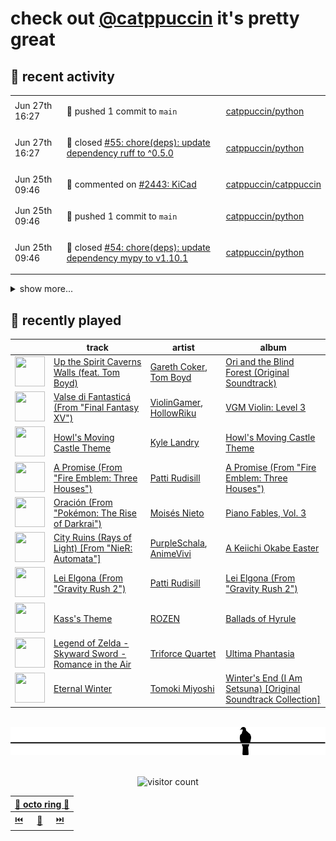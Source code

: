 # check out [@catppuccin](https://github.com/catppuccin) it's pretty great

## 📅 recent activity

<!-- SCRIPT:REPLACE:GITHUB -->
<table>
<tbody>
<tr>
<td><span title='2024-06-27T16:27:36+00:00'>Jun 27th 16:27</span></td>
<td>

🚢 pushed 1 commit to `main`

</td>
<td>

[catppuccin/python](https://github.com/catppuccin/python)

</td>
</tr>
<tr>
<td><span title='2024-06-27T16:27:35+00:00'>Jun 27th 16:27</span></td>
<td>

🎉 closed [#55: chore(deps): update dependency ruff to ^0.5.0](https://github.com/catppuccin/python/pull/55)

</td>
<td>

[catppuccin/python](https://github.com/catppuccin/python)

</td>
</tr>
<tr>
<td><span title='2024-06-25T09:46:56+00:00'>Jun 25th 09:46</span></td>
<td>

💬 commented on [#2443: KiCad](https://github.com/catppuccin/catppuccin/issues/2443)

</td>
<td>

[catppuccin/catppuccin](https://github.com/catppuccin/catppuccin)

</td>
</tr>
<tr>
<td><span title='2024-06-25T09:46:06+00:00'>Jun 25th 09:46</span></td>
<td>

🚢 pushed 1 commit to `main`

</td>
<td>

[catppuccin/python](https://github.com/catppuccin/python)

</td>
</tr>
<tr>
<td><span title='2024-06-25T09:46:06+00:00'>Jun 25th 09:46</span></td>
<td>

🎉 closed [#54: chore(deps): update dependency mypy to v1.10.1](https://github.com/catppuccin/python/pull/54)

</td>
<td>

[catppuccin/python](https://github.com/catppuccin/python)

</td>
</tr>
</tbody>
</table>

<details>
<summary>show more...</summary>
<table>
<tbody>
<tr>
<td><span title='2024-06-25T09:45:42+00:00'>Jun 25th 09:45</span></td>
<td>

🚢 pushed 1 commit to `main`

</td>
<td>

[catppuccin/whiskers](https://github.com/catppuccin/whiskers)

</td>
</tr>
<tr>
<td><span title='2024-06-25T09:45:42+00:00'>Jun 25th 09:45</span></td>
<td>

🎉 closed [#21: fix(deps): update rust crate serde_json to v1.0.118](https://github.com/catppuccin/whiskers/pull/21)

</td>
<td>

[catppuccin/whiskers](https://github.com/catppuccin/whiskers)

</td>
</tr>
<tr>
<td><span title='2024-06-22T09:33:32+00:00'>Jun 22nd 09:33</span></td>
<td>

💬 commented on [#8: Add __pycache__ to gitignore](https://github.com/catppuccin/qutebrowser/pull/8)

</td>
<td>

[catppuccin/qutebrowser](https://github.com/catppuccin/qutebrowser)

</td>
</tr>
<tr>
<td><span title='2024-06-22T09:33:29+00:00'>Jun 22nd 09:33</span></td>
<td>

🎉 closed [#8: Add __pycache__ to gitignore](https://github.com/catppuccin/qutebrowser/pull/8)

</td>
<td>

[catppuccin/qutebrowser](https://github.com/catppuccin/qutebrowser)

</td>
</tr>
<tr>
<td><span title='2024-06-22T09:33:30+00:00'>Jun 22nd 09:33</span></td>
<td>

🚢 pushed 1 commit to `main`

</td>
<td>

[catppuccin/qutebrowser](https://github.com/catppuccin/qutebrowser)

</td>
</tr>
<tr>
<td><span title='2024-06-22T09:14:37+00:00'>Jun 22nd 09:14</span></td>
<td>

🎉 closed [#18: fix(deps): update rust crate clap_complete to v4.5.6](https://github.com/catppuccin/catwalk/pull/18)

</td>
<td>

[catppuccin/catwalk](https://github.com/catppuccin/catwalk)

</td>
</tr>
<tr>
<td><span title='2024-06-22T09:14:37+00:00'>Jun 22nd 09:14</span></td>
<td>

🚢 pushed 1 commit to `main`

</td>
<td>

[catppuccin/catwalk](https://github.com/catppuccin/catwalk)

</td>
</tr>
<tr>
<td><span title='2024-06-22T09:12:09+00:00'>Jun 22nd 09:12</span></td>
<td>

🚢 pushed 1 commit to `main`

</td>
<td>

[catppuccin/python](https://github.com/catppuccin/python)

</td>
</tr>
<tr>
<td><span title='2024-06-22T09:12:08+00:00'>Jun 22nd 09:12</span></td>
<td>

🎉 closed [#53: chore(deps): update dependency ruff to v0.4.10](https://github.com/catppuccin/python/pull/53)

</td>
<td>

[catppuccin/python](https://github.com/catppuccin/python)

</td>
</tr>
<tr>
<td><span title='2024-06-18T13:34:01+00:00'>Jun 18th 13:34</span></td>
<td>

🚢 pushed 1 commit to `main`

</td>
<td>

[catppuccin/python](https://github.com/catppuccin/python)

</td>
</tr>
<tr>
<td><span title='2024-06-18T13:27:35+00:00'>Jun 18th 13:27</span></td>
<td>

🚢 pushed 1 commit to `main`

</td>
<td>

[catppuccin/python](https://github.com/catppuccin/python)

</td>
</tr>
<tr>
<td><span title='2024-06-18T13:21:28+00:00'>Jun 18th 13:21</span></td>
<td>

🚢 pushed 1 commit to `main`

</td>
<td>

[catppuccin/python](https://github.com/catppuccin/python)

</td>
</tr>
<tr>
<td><span title='2024-06-18T13:21:28+00:00'>Jun 18th 13:21</span></td>
<td>

🎉 closed [#51: chore(main): release 2.3.0](https://github.com/catppuccin/python/pull/51)

</td>
<td>

[catppuccin/python](https://github.com/catppuccin/python)

</td>
</tr>
<tr>
<td><span title='2024-06-18T13:19:43+00:00'>Jun 18th 13:19</span></td>
<td>

🚢 pushed 1 commit to `main`

</td>
<td>

[catppuccin/python](https://github.com/catppuccin/python)

</td>
</tr>
</tbody>
</table>
</details>
<!-- SCRIPT:REPLACE:GITHUB -->

## 🎵 recently played

<!-- SCRIPT:REPLACE:SPOTIFY -->
| | track | artist | album |
| - | - | - | - |
| <img src="https://i.scdn.co/image/ab67616d0000485171b1b5d2f76b80661d4e01c8" width="48" height="48"> | [Up the Spirit Caverns Walls (feat. Tom Boyd)](https://open.spotify.com/track/4kpj1CPGBy2D8zK7ONHlaL) | [Gareth Coker](https://open.spotify.com/artist/1I9Hqy4QnMyVhZwRM2r41B), [Tom Boyd](https://open.spotify.com/artist/4mkGdmbcZa6WHxinVVmeYs) | [Ori and the Blind Forest (Original Soundtrack)](https://open.spotify.com/track/4kpj1CPGBy2D8zK7ONHlaL) |
| <img src="https://i.scdn.co/image/ab67616d0000485193cfbe697f4ecf16394717a3" width="48" height="48"> | [Valse di Fantasticá (From "Final Fantasy XV")](https://open.spotify.com/track/5bIGWrhdqng028GkTJNuAZ) | [ViolinGamer](https://open.spotify.com/artist/36yuG9DyloDYqWKWRoYqPc), [HollowRiku](https://open.spotify.com/artist/1gLWxgbRcYQBQkkzJ92Otx) | [VGM Violin: Level 3](https://open.spotify.com/track/5bIGWrhdqng028GkTJNuAZ) |
| <img src="https://i.scdn.co/image/ab67616d00004851bc9baf3b5bdfdc215df5b1ce" width="48" height="48"> | [Howl's Moving Castle Theme](https://open.spotify.com/track/3Hc7Su1AVaynKEkwSZopbN) | [Kyle Landry](https://open.spotify.com/artist/0HSGaSAaBPZJq4lisoWA59) | [Howl's Moving Castle Theme](https://open.spotify.com/track/3Hc7Su1AVaynKEkwSZopbN) |
| <img src="https://i.scdn.co/image/ab67616d00004851a942645c59c78a8eb79398f3" width="48" height="48"> | [A Promise (From "Fire Emblem: Three Houses")](https://open.spotify.com/track/2zZg2z3TikBSiriwiNB5ng) | [Patti Rudisill](https://open.spotify.com/artist/4v1lNt9Fnv87ABVRYtiUBE) | [A Promise (From "Fire Emblem: Three Houses")](https://open.spotify.com/track/2zZg2z3TikBSiriwiNB5ng) |
| <img src="https://i.scdn.co/image/ab67616d000048515917f039c814320c22e129df" width="48" height="48"> | [Oración (From "Pokémon: The Rise of Darkrai")](https://open.spotify.com/track/4PtUFFoDzbuyK3y3BWaQYe) | [Moisés Nieto](https://open.spotify.com/artist/6i5jeqNyrzyfDwIiAfNdyF) | [Piano Fables, Vol. 3](https://open.spotify.com/track/4PtUFFoDzbuyK3y3BWaQYe) |
| <img src="https://i.scdn.co/image/ab67616d000048513dbd93e74016ec984b63b11a" width="48" height="48"> | [City Ruins (Rays of Light) [From "NieR: Automata"]](https://open.spotify.com/track/1Pbq8871KphrrtIt2bBfzw) | [PurpleSchala](https://open.spotify.com/artist/1vKcZvjKATZz5QOObxdxpN), [AnimeVivi](https://open.spotify.com/artist/7p8mREWB1pM6G0gx0IOX0g) | [A Keiichi Okabe Easter](https://open.spotify.com/track/1Pbq8871KphrrtIt2bBfzw) |
| <img src="https://i.scdn.co/image/ab67616d00004851221c5e4fe76ce075a64cee18" width="48" height="48"> | [Lei Elgona (From "Gravity Rush 2")](https://open.spotify.com/track/018oxNhIAlWQ65NG9DtD9b) | [Patti Rudisill](https://open.spotify.com/artist/4v1lNt9Fnv87ABVRYtiUBE) | [Lei Elgona (From "Gravity Rush 2")](https://open.spotify.com/track/018oxNhIAlWQ65NG9DtD9b) |
| <img src="https://i.scdn.co/image/ab67616d00004851826bb8027b667ca05e120261" width="48" height="48"> | [Kass's Theme](https://open.spotify.com/track/5XZcXfoS6IAiErcvGT2qhx) | [ROZEN](https://open.spotify.com/artist/1uca08INg3Te4jR7g1khYN) | [Ballads of Hyrule](https://open.spotify.com/track/5XZcXfoS6IAiErcvGT2qhx) |
| <img src="https://i.scdn.co/image/ab67616d0000485124451f3b9672338f2b6f0aa6" width="48" height="48"> | [Legend of Zelda - Skyward Sword - Romance in the Air](https://open.spotify.com/track/11RGaLRaPh7mo5LyvoMYPs) | [Triforce Quartet](https://open.spotify.com/artist/094Eb3gQkbFFT4seoZoMaS) | [Ultima Phantasia](https://open.spotify.com/track/11RGaLRaPh7mo5LyvoMYPs) |
| <img src="https://i.scdn.co/image/ab67616d0000485108ef8f213c161fa5b8d5b4f6" width="48" height="48"> | [Eternal Winter](https://open.spotify.com/track/1e398ZICdaGKg8L5uRNC5c) | [Tomoki Miyoshi](https://open.spotify.com/artist/2OAgpK4uA8zE1zSoqhuiim) | [Winter's End (I Am Setsuna) [Original Soundtrack Collection]](https://open.spotify.com/track/1e398ZICdaGKg8L5uRNC5c) |

<!-- SCRIPT:REPLACE:SPOTIFY -->

<br>

<div align="center">

<picture>
    <source media="(prefers-color-scheme: light)" srcset="assets/pigeon-light.svg">
    <source media="(prefers-color-scheme: dark)" srcset="assets/pigeon-dark.svg">
    <img alt="pigeon sitting on a wire" src="assets/pigeon-light.svg">
</picture>

<br>
<br>

![visitor count](https://profile-counter.glitch.me/backwardspy/count.svg)

<table>
    <thead>
        <th colspan="3"><a href="https://octo-ring.com">🐙 octo ring 🐙</a></th>
    </thead>
    <tbody>
        <td><a href="https://octo-ring.com/p/backwardspy/prev">⏮️</a></td>
        <td><a href="https://octo-ring.com/p/backwardspy/random">🔀</a></td>
        <td><a href="https://octo-ring.com/p/backwardspy/next">⏭️</a></td>
    </tbody>
</table>

</div>
